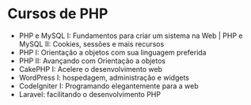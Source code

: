 # Cursos de PHP

* PHP e MySQL I: Fundamentos para criar um sistema na Web | PHP e MySQL II: Cookies, sessões e mais recursos
* PHP I: Orientação a objetos com sua linguagem preferida
* PHP II: Avançando com Orientação a objetos
* CakePHP I: Acelere o desenvolvimento web
* WordPress I: hospedagem, administração e widgets
* CodeIgniter I: Programando elegantemente para a web
* Laravel: facilitando o desenvolvimento PHP
